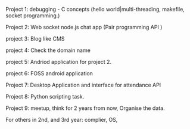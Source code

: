 Project 1: debugging - C concepts (hello world|multi-threading, makefile, socket programming.)

Project 2: Web socket node.js chat app (Pair programming API )

project 3: Blog like CMS

project 4: Check the domain name  

project 5:  Andriod application for project 2. 

project 6: FOSS android application

Project 7: Desktop Application and interface for attendance API

Project 8: Python scripting task.

Project 9: meetup, think for 2 years from now, Organise the data. 

For others in 2nd, and 3rd year: complier, OS, 
